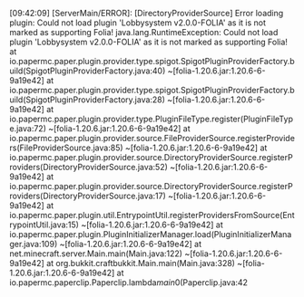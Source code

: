 [09:42:09] [ServerMain/ERROR]: [DirectoryProviderSource] Error loading plugin: Could not load plugin 'Lobbysystem v2.0.0-FOLIA' as it is not marked as supporting Folia!
java.lang.RuntimeException: Could not load plugin 'Lobbysystem v2.0.0-FOLIA' as it is not marked as supporting Folia!
	at io.papermc.paper.plugin.provider.type.spigot.SpigotPluginProviderFactory.build(SpigotPluginProviderFactory.java:40) ~[folia-1.20.6.jar:1.20.6-6-9a19e42]
	at io.papermc.paper.plugin.provider.type.spigot.SpigotPluginProviderFactory.build(SpigotPluginProviderFactory.java:28) ~[folia-1.20.6.jar:1.20.6-6-9a19e42]
	at io.papermc.paper.plugin.provider.type.PluginFileType.register(PluginFileType.java:72) ~[folia-1.20.6.jar:1.20.6-6-9a19e42]
	at io.papermc.paper.plugin.provider.source.FileProviderSource.registerProviders(FileProviderSource.java:85) ~[folia-1.20.6.jar:1.20.6-6-9a19e42]
	at io.papermc.paper.plugin.provider.source.DirectoryProviderSource.registerProviders(DirectoryProviderSource.java:52) ~[folia-1.20.6.jar:1.20.6-6-9a19e42]
	at io.papermc.paper.plugin.provider.source.DirectoryProviderSource.registerProviders(DirectoryProviderSource.java:17) ~[folia-1.20.6.jar:1.20.6-6-9a19e42]
	at io.papermc.paper.plugin.util.EntrypointUtil.registerProvidersFromSource(EntrypointUtil.java:15) ~[folia-1.20.6.jar:1.20.6-6-9a19e42]
	at io.papermc.paper.plugin.PluginInitializerManager.load(PluginInitializerManager.java:109) ~[folia-1.20.6.jar:1.20.6-6-9a19e42]
	at net.minecraft.server.Main.main(Main.java:122) ~[folia-1.20.6.jar:1.20.6-6-9a19e42]
	at org.bukkit.craftbukkit.Main.main(Main.java:328) ~[folia-1.20.6.jar:1.20.6-6-9a19e42]
	at io.papermc.paperclip.Paperclip.lambda$main$0(Paperclip.java:42
